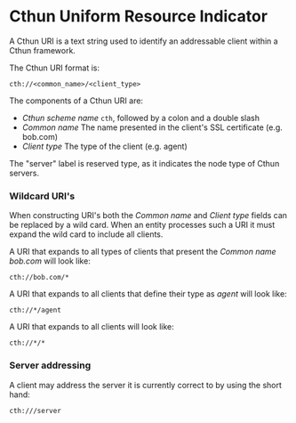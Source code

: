 Cthun Uniform Resource Indicator
===

A Cthun URI is a text string used to identify an addressable client within a Cthun
framework.

The Cthun URI format is:

`cth://<common_name>/<client_type>`

The components of a Cthun URI are:

- *Cthun scheme name* `cth`, followed by a colon and a double slash
- *Common name* The name presented in the client's SSL certificate (e.g. bob.com)
- *Client type* The type of the client (e.g. agent)

The "server" label is reserved type, as it indicates the node type of Cthun servers.

### Wildcard URI's

When constructing URI's both the *Common name* and *Client type* fields can be
replaced by a wild card. When an entity processes such a URI it must expand the
wild card to include all clients.

A URI that expands to all types of clients that present the *Common name* _bob.com_
will look like:

`cth://bob.com/*`

A URI that expands to all clients that define their type as _agent_ will look like:

`cth://*/agent`

A URI that expands to all clients will look like:

`cth://*/*`

### Server addressing

A client may address the server it is currently correct to by using the short
hand:

`cth:///server`

